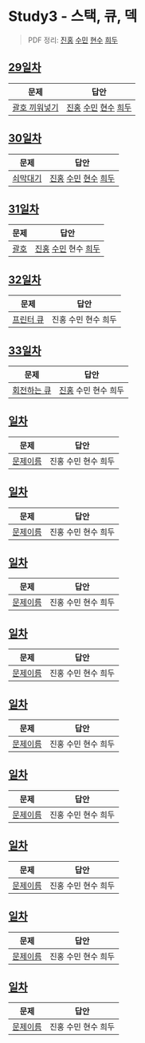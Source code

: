 # Study3 - 스택, 큐, 덱
> PDF 정리: [진홍](self_study/kjh.pdf) [수민](self_study/ysm.pdf) [현수](self_study/hhs.pdf) [희두](self_study/jhd.pdf)

## [29일차](Day29)

| 문제                 | 답안                |
| -------------------- | ------------------- |
| [괄호 끼워넣기](https://www.acmicpc.net/problem/11899) | [진홍](Day29/kjh.kt) [수민](Day29/ysm.cpp) [현수](Day29/hhs.java) [희두](Day29/jhd.cpp) |


## [30일차](Day30)

| 문제                 | 답안                |
| -------------------- | ------------------- |
| [쇠막대기](https://www.acmicpc.net/problem/10799) | [진홍](Day30/kjh.kt) [수민](Day30/ysm.cpp) [현수](Day30/hhs.java) [희두](Day30/jhd.cpp) |

## [31일차](Day)

| 문제                 | 답안                |
| -------------------- | ------------------- |
| [괄호](https://www.acmicpc.net/problem/9012) | [진홍](Day31/kjh.kt) [수민](Day31/ysm.cpp) 현수 [희두](Day31/jhd.cpp) |

## [32일차](Day32)

| 문제                 | 답안                |
| -------------------- | ------------------- |
| [프린터 큐](https://www.acmicpc.net/problem/1966) | 진홍 수민 현수 희두 |

## [33일차](Day33)

| 문제                 | 답안                |
| -------------------- | ------------------- |
| [회전하는 큐](https://www.acmicpc.net/problem/1021) | [진홍](Day33/kjh.kt) 수민 현수 희두 |

## [일차](Day)

| 문제                 | 답안                |
| -------------------- | ------------------- |
| [문제이름](문제링크) | 진홍 수민 현수 희두 |

## [일차](Day)

| 문제                 | 답안                |
| -------------------- | ------------------- |
| [문제이름](문제링크) | 진홍 수민 현수 희두 |

## [일차](Day)

| 문제                 | 답안                |
| -------------------- | ------------------- |
| [문제이름](문제링크) | 진홍 수민 현수 희두 |

## [일차](Day)

| 문제                 | 답안                |
| -------------------- | ------------------- |
| [문제이름](문제링크) | 진홍 수민 현수 희두 |

## [일차](Day)

| 문제                 | 답안                |
| -------------------- | ------------------- |
| [문제이름](문제링크) | 진홍 수민 현수 희두 |

## [일차](Day)

| 문제                 | 답안                |
| -------------------- | ------------------- |
| [문제이름](문제링크) | 진홍 수민 현수 희두 |

## [일차](Day)

| 문제                 | 답안                |
| -------------------- | ------------------- |
| [문제이름](문제링크) | 진홍 수민 현수 희두 |

## [일차](Day)

| 문제                 | 답안                |
| -------------------- | ------------------- |
| [문제이름](문제링크) | 진홍 수민 현수 희두 |

## [일차](Day)

| 문제                 | 답안                |
| -------------------- | ------------------- |
| [문제이름](문제링크) | 진홍 수민 현수 희두 |
